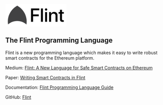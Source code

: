 <img src="flint_small.png" height="70" >

## The Flint Programming Language

Flint is a new programming language which makes it easy to write robust smart contracts for the Ethereum platform.

Medium: [Flint: A New Language for Safe Smart Contracts on Ethereum](https://medium.com/@fschrans/flint-a-new-language-for-safe-smart-contracts-on-ethereum-a5672137a5c7)

Paper: [Writing Smart Contracts in Flint](https://www.doc.ic.ac.uk/~fs2014/flint.pdf)

Documentation: [Flint Programming Language Guide](https://franklinsch.gitbooks.io/flint/content/)

GitHub: [Flint](https://github.com/franklinsch/flint)
